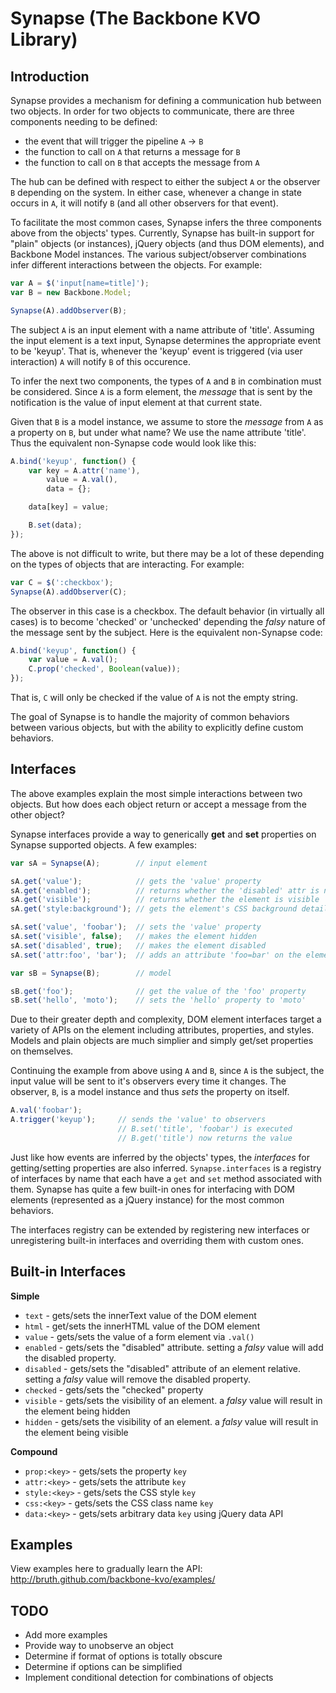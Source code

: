 Synapse (The Backbone KVO Library)
==================================

Introduction
------------
Synapse provides a mechanism for defining a communication hub between two
objects. In order for two objects to communicate, there are three components
needing to be defined:

* the event that will trigger the pipeline ``A`` -> ``B``
* the function to call on ``A`` that returns a message for ``B``
* the function to call on ``B`` that accepts the message from ``A``

The hub can be defined with respect to either the subject ``A`` or the observer
``B`` depending on the system. In either case, whenever a change in state occurs
in ``A``, it will notify ``B`` (and all other observers for that event).

To facilitate the most common cases, Synapse infers the three components above
from the objects' types. Currently, Synapse has built-in support for "plain"
objects (or instances), jQuery objects (and thus DOM elements), and Backbone
Model instances. The various subject/observer combinations infer different
interactions between the objects. For example:

```javascript
var A = $('input[name=title]');
var B = new Backbone.Model;

Synapse(A).addObserver(B);
```

The subject ``A`` is an input element with a name attribute of 'title'.
Assuming the input element is a text input, Synapse determines the appropriate
event to be 'keyup'. That is, whenever the 'keyup' event is triggered (via user
interaction) ``A`` will notify ``B`` of this occurence.

To infer the next two components, the types of ``A`` and ``B`` in combination
must be considered. Since ``A`` is a form element, the *message* that is
sent by the notification is the value of input element at that current state.

Given that ``B`` is a model instance, we assume to store the *message* from
``A`` as a property on ``B``, but under what name? We use the name attribute
'title'. Thus the equivalent non-Synapse code would look like this:

```javascript
A.bind('keyup', function() {
    var key = A.attr('name'),
        value = A.val(),
        data = {};

    data[key] = value;

    B.set(data);
});
```

The above is not difficult to write, but there may be a lot of these depending
on the types of objects that are interacting. For example:

```javascript
var C = $(':checkbox');
Synapse(A).addObserver(C);
```

The observer in this case is a checkbox. The default behavior (in virtually all
cases) is to become 'checked' or 'unchecked' depending the *falsy* nature of
the message sent by the subject. Here is the equivalent non-Synapse code:

```javascript
A.bind('keyup', function() {
    var value = A.val();
    C.prop('checked', Boolean(value));
});
```

That is, ``C`` will only be checked if the value of ``A`` is not the empty
string.

The goal of Synapse is to handle the majority of common behaviors between
various objects, but with the ability to explicitly define custom
behaviors.


Interfaces
----------
The above examples explain the most simple interactions between two objects.
But how does each object return or accept a message from the other object?

Synapse interfaces provide a way to generically **get** and **set** properties
on Synapse supported objects. A few examples:

```javascript
var sA = Synapse(A);        // input element

sA.get('value');            // gets the 'value' property
sA.get('enabled');          // returns whether the 'disabled' attr is not set
sA.get('visible');          // returns whether the element is visible
sA.get('style:background'); // gets the element's CSS background details

sA.set('value', 'foobar');  // sets the 'value' property
sA.set('visible', false);   // makes the element hidden
sA.set('disabled', true);   // makes the element disabled
sA.set('attr:foo', 'bar');  // adds an attribute 'foo=bar' on the element

var sB = Synapse(B);        // model

sB.get('foo');              // get the value of the 'foo' property
sB.set('hello', 'moto');    // sets the 'hello' property to 'moto'
```

Due to their greater depth and complexity, DOM element interfaces target
a variety of APIs on the element including attributes, properties, and styles.
Models and plain objects are much simplier and simply get/set properties
on themselves.

Continuing the example from above using ``A`` and ``B``, since ``A`` is the
subject, the input value will be sent to it's observers every time it changes.
The observer, ``B``, is a model instance and thus *sets* the property on
itself.

```javascript
A.val('foobar');
A.trigger('keyup');     // sends the 'value' to observers
                        // B.set('title', 'foobar') is executed
                        // B.get('title') now returns the value
```

Just like how events are inferred by the objects' types, the *interfaces*
for getting/setting properties are also inferred. ``Synapse.interfaces``
is a registry of interfaces by name that each have a ``get`` and ``set``
method associated with them. Synapse has quite a few built-in ones for
interfacing with DOM elements (represented as a jQuery instance) for the
most common behaviors.

The interfaces registry can be extended by registering new interfaces or
unregistering built-in interfaces and overriding them with custom ones.

Built-in Interfaces
-------------------

**Simple**

* ``text`` - gets/sets the innerText value of the DOM element
* ``html`` - get/sets the innerHTML value of the DOM element
* ``value`` - gets/sets the value of a form element via ``.val()``
* ``enabled`` - gets/sets the "disabled" attribute. setting a *falsy* value
will add the disabled property.
* ``disabled`` - gets/sets the "disabled" attribute of an element relative.
setting a *falsy* value will remove the disabled property.
* ``checked`` - gets/sets the "checked" property
* ``visible`` - gets/sets the visibility of an element. a *falsy* value will
result in the element being hidden
* ``hidden`` - gets/sets the visibility of an element. a *falsy* value will
result in the element being visible

**Compound**

* ``prop:<key>`` - gets/sets the property ``key``
* ``attr:<key>`` - gets/sets the attribute ``key``
* ``style:<key>`` - gets/sets the CSS style ``key``
* ``css:<key>`` - gets/sets the CSS class name ``key``
* ``data:<key>`` - gets/sets arbitrary data ``key`` using jQuery data API


Examples
--------
View examples here to gradually learn the API:
http://bruth.github.com/backbone-kvo/examples/


TODO
----
* Add more examples
* Provide way to unobserve an object
* Determine if format of options is totally obscure
* Determine if options can be simplified
* Implement conditional detection for combinations of objects

